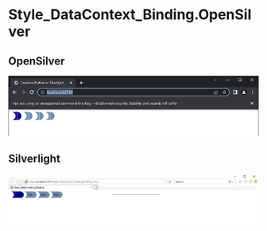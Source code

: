 # Style_DataContext_Binding.OpenSilver

## OpenSilver
![OpenSilver](TabITemOpenSilver.png)

## Silverlight
![Silverlight](TabITemSilverlight.png)
